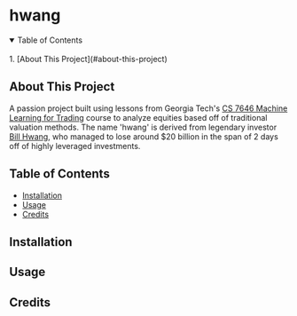# hwang

<details open>
  <summary>Table of Contents</summary>
  <br>1. [About This Project](#about-this-project)</br>
  
</details>

## About This Project
A passion project built using lessons from Georgia Tech's [CS 7646 Machine Learning for Trading](https://omscs.gatech.edu/cs-7646-machine-learning-trading) course to analyze equities based off of traditional valuation methods. The name 'hwang' is derived from legendary investor [Bill Hwang](https://en.wikipedia.org/wiki/Bill_Hwang), who managed to lose around $20 billion in the span of 2 days off of highly leveraged investments.

## Table of Contents
- [Installation](#installation)
- [Usage](#usage)
- [Credits](#credits)

## Installation

## Usage

## Credits
